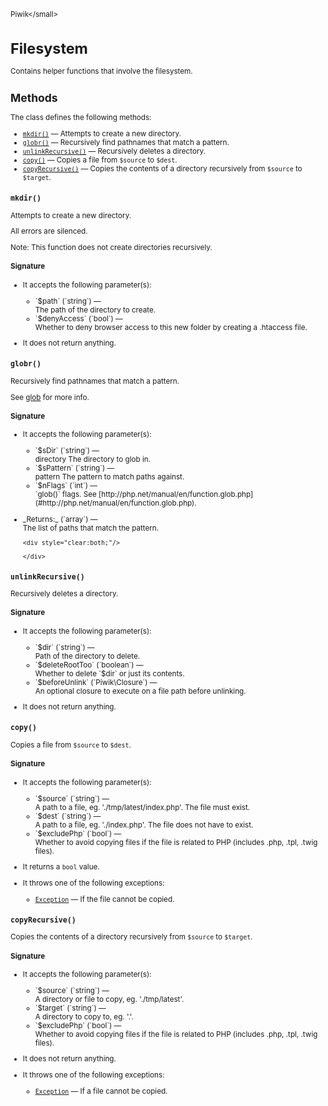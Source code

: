 <small>Piwik\</small>

Filesystem
==========

Contains helper functions that involve the filesystem.

Methods
-------

The class defines the following methods:

- [`mkdir()`](#mkdir) &mdash; Attempts to create a new directory.
- [`globr()`](#globr) &mdash; Recursively find pathnames that match a pattern.
- [`unlinkRecursive()`](#unlinkrecursive) &mdash; Recursively deletes a directory.
- [`copy()`](#copy) &mdash; Copies a file from `$source` to `$dest`.
- [`copyRecursive()`](#copyrecursive) &mdash; Copies the contents of a directory recursively from `$source` to `$target`.

<a name="mkdir" id="mkdir"></a>
<a name="mkdir" id="mkdir"></a>
### `mkdir()`

Attempts to create a new directory.

All errors are silenced.

Note: This function does not create directories recursively.

#### Signature

-  It accepts the following parameter(s):

   <ul>
   <li>
      <div markdown="1" class="parameter">
      `$path` (`string`) &mdash;

      <div markdown="1" class="param-desc"> The path of the directory to create.</div>

      <div style="clear:both;"/>

      </div>
   </li>
   <li>
      <div markdown="1" class="parameter">
      `$denyAccess` (`bool`) &mdash;

      <div markdown="1" class="param-desc"> Whether to deny browser access to this new folder by creating a .htaccess file.</div>

      <div style="clear:both;"/>

      </div>
   </li>
   </ul>
- It does not return anything.

<a name="globr" id="globr"></a>
<a name="globr" id="globr"></a>
### `globr()`

Recursively find pathnames that match a pattern.

See [glob](#http://php.net/manual/en/function.glob.php) for more info.

#### Signature

-  It accepts the following parameter(s):

   <ul>
   <li>
      <div markdown="1" class="parameter">
      `$sDir` (`string`) &mdash;

      <div markdown="1" class="param-desc"> directory The directory to glob in.</div>

      <div style="clear:both;"/>

      </div>
   </li>
   <li>
      <div markdown="1" class="parameter">
      `$sPattern` (`string`) &mdash;

      <div markdown="1" class="param-desc"> pattern The pattern to match paths against.</div>

      <div style="clear:both;"/>

      </div>
   </li>
   <li>
      <div markdown="1" class="parameter">
      `$nFlags` (`int`) &mdash;

      <div markdown="1" class="param-desc"> `glob()` flags. See [http://php.net/manual/en/function.glob.php](#http://php.net/manual/en/function.glob.php).</div>

      <div style="clear:both;"/>

      </div>
   </li>
   </ul>

<ul>
  <li>
    <div markdown="1" class="parameter">
    _Returns:_  (`array`) &mdash;
    <div markdown="1" class="param-desc">The list of paths that match the pattern.</div>

    <div style="clear:both;"/>

    </div>
  </li>
</ul>

<a name="unlinkrecursive" id="unlinkrecursive"></a>
<a name="unlinkRecursive" id="unlinkRecursive"></a>
### `unlinkRecursive()`

Recursively deletes a directory.

#### Signature

-  It accepts the following parameter(s):

   <ul>
   <li>
      <div markdown="1" class="parameter">
      `$dir` (`string`) &mdash;

      <div markdown="1" class="param-desc"> Path of the directory to delete.</div>

      <div style="clear:both;"/>

      </div>
   </li>
   <li>
      <div markdown="1" class="parameter">
      `$deleteRootToo` (`boolean`) &mdash;

      <div markdown="1" class="param-desc"> Whether to delete `$dir` or just its contents.</div>

      <div style="clear:both;"/>

      </div>
   </li>
   <li>
      <div markdown="1" class="parameter">
      `$beforeUnlink` (`Piwik\Closure`) &mdash;

      <div markdown="1" class="param-desc"> An optional closure to execute on a file path before unlinking.</div>

      <div style="clear:both;"/>

      </div>
   </li>
   </ul>
- It does not return anything.

<a name="copy" id="copy"></a>
<a name="copy" id="copy"></a>
### `copy()`

Copies a file from `$source` to `$dest`.

#### Signature

-  It accepts the following parameter(s):

   <ul>
   <li>
      <div markdown="1" class="parameter">
      `$source` (`string`) &mdash;

      <div markdown="1" class="param-desc"> A path to a file, eg. './tmp/latest/index.php'. The file must exist.</div>

      <div style="clear:both;"/>

      </div>
   </li>
   <li>
      <div markdown="1" class="parameter">
      `$dest` (`string`) &mdash;

      <div markdown="1" class="param-desc"> A path to a file, eg. './index.php'. The file does not have to exist.</div>

      <div style="clear:both;"/>

      </div>
   </li>
   <li>
      <div markdown="1" class="parameter">
      `$excludePhp` (`bool`) &mdash;

      <div markdown="1" class="param-desc"> Whether to avoid copying files if the file is related to PHP (includes .php, .tpl, .twig files).</div>

      <div style="clear:both;"/>

      </div>
   </li>
   </ul>
- It returns a `bool` value.
- It throws one of the following exceptions:
    - [`Exception`](http://php.net/class.Exception) &mdash; If the file cannot be copied.

<a name="copyrecursive" id="copyrecursive"></a>
<a name="copyRecursive" id="copyRecursive"></a>
### `copyRecursive()`

Copies the contents of a directory recursively from `$source` to `$target`.

#### Signature

-  It accepts the following parameter(s):

   <ul>
   <li>
      <div markdown="1" class="parameter">
      `$source` (`string`) &mdash;

      <div markdown="1" class="param-desc"> A directory or file to copy, eg. './tmp/latest'.</div>

      <div style="clear:both;"/>

      </div>
   </li>
   <li>
      <div markdown="1" class="parameter">
      `$target` (`string`) &mdash;

      <div markdown="1" class="param-desc"> A directory to copy to, eg. '.'.</div>

      <div style="clear:both;"/>

      </div>
   </li>
   <li>
      <div markdown="1" class="parameter">
      `$excludePhp` (`bool`) &mdash;

      <div markdown="1" class="param-desc"> Whether to avoid copying files if the file is related to PHP (includes .php, .tpl, .twig files).</div>

      <div style="clear:both;"/>

      </div>
   </li>
   </ul>
- It does not return anything.
- It throws one of the following exceptions:
    - [`Exception`](http://php.net/class.Exception) &mdash; If a file cannot be copied.

